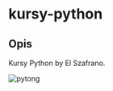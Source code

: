 # kursy-python
## Opis
Kursy Python by El Szafrano.

![pytong](https://covers.zlibcdn2.com/covers299/books/2a/62/75/2a6275025098d66a1218b06c82aed88a.jpg)
